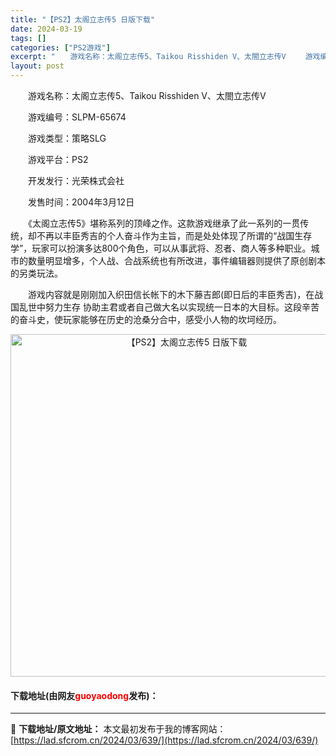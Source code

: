 ```yaml
---
title: "【PS2】太阁立志传5 日版下载"
date: 2024-03-19
tags: []
categories: ["PS2游戏"]
excerpt: "　　游戏名称：太阁立志传5、Taikou Risshiden V、太閤立志传V 　　游戏编号：SLPM-65674 　　游戏类型：策略SLG 　　游戏平台：PS2 　　开发发行：光荣株式会社 　　发售时间：2004年3月12日 　　《太阁立志传5》堪称系列的顶峰之作。这款游戏继承了此一系列的一贯传统&hellip;"
layout: post
---
```


 <p>　　游戏名称：太阁立志传5、Taikou Risshiden V、太閤立志传V</p> <p>　　游戏编号：SLPM-65674</p> <p>　　游戏类型：策略SLG</p> <p>　　游戏平台：PS2</p> <p>　　开发发行：光荣株式会社</p> <p>　　发售时间：2004年3月12日</p> <p>　　《太阁立志传5》堪称系列的顶峰之作。这款游戏继承了此一系列的一贯传统，却不再以丰臣秀吉的个人奋斗作为主旨，而是处处体现了所谓的&ldquo;战国生存学&rdquo;，玩家可以扮演多达800个角色，可以从事武将、忍者、商人等多种职业。城市的数量明显增多，个人战、合战系统也有所改进，事件编辑器则提供了原创剧本的另类玩法。</p> <p>　　游戏内容就是刚刚加入织田信长帐下的木下藤吉郎(即日后的丰臣秀吉)，在战国乱世中努力生存 协助主君或者自己做大名以实现统一日本的大目标。这段辛苦的奋斗史，使玩家能够在历史的沧桑分合中，感受小人物的坎坷经历。</p> <p align="center"><img align="" border="0" src="https://lad.sfcrom.cn/wp-content/uploads/2024/03/20240319_65f99952ad050.jpg" width="548" alt="【PS2】太阁立志传5 日版下载" /></p> <p><h4>下载地址(由网友<font color="red">guoyaodong</font>发布)：</h4></p> 

---
📖 **下载地址/原文地址：** 本文最初发布于我的博客网站：[https://lad.sfcrom.cn/2024/03/639/](https://lad.sfcrom.cn/2024/03/639/)
